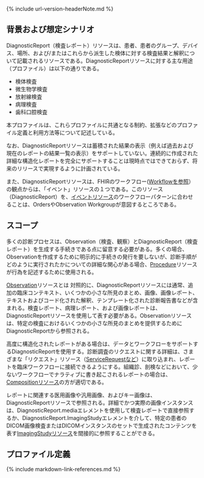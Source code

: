 {% include url-version-headerNote.md %}


## 背景および想定シナリオ

DiagnosticReport（検査レポート）リソースは、患者、患者のグループ、デバイス、場所、および/またはこれらから派生した検体に対する検査結果と解釈について記載されるリソースである。DiagnosticReportリソースに対する主な用途（プロファイル）は以下の通りである。

- 検体検査
- 微生物学検査
- 放射線検査
- 病理検査
- 歯科口腔検査

本プロファイルは、これらプロファイルに共通となる制約、拡張などのプロファイル定義と利用方法等について記述している。

なお、DiagnosticReportリソースは蓄積された結果の表示（例えば過去および現在のレポートの結果一覧の表示）をサポートしていない。連続的に作成された詳細な構造化レポートを完全にサポートすることは現時点ではできておらず、将来のリリースで実現するように計画されている。

また、DiagnosticReportリソースは、FHIRのワークフロー([Workflowを参照](https://www.hl7.org/fhir/R4/workflow.html)）の観点からは、「イベント」リソースの１つである。このリソース（DiagnosticReport）を、[イベントリソース](https://www.hl7.org/fhir/R4/workflow.html#event)のワークフローパターンに合わせることは、OrdersやObservation Workgroupが意図するところである。

## スコープ
多くの診断プロセスは、Observation（検査、観察）とDiagnosticReport（検査レポート）を生成する手続きである点に留意する必要がある。多くの場合、Observationを作成するために明示的に手続きの発行を要しないが、診断手順がどのように実行されたかについての詳細な関心がある場合、[Procedure](https://www.hl7.org/fhir/R4/procedure.html)リソースが行為を記述するために使用される。

[Observation](https://www.hl7.org/fhir/R4/observation.html)リソースとは 対照的に、DiagnosticReportリソースには通常、追加の臨床コンテキスト、いくつかの小さな所見のまとめ、画像、画像レポート、テキストおよびコード化された解釈、テンプレート化された診断報告書などが含まれる。検査レポート、病理レポート、および画像レポートは、DiagnosticReportリソースを使用して表す必要がある。Observationリソースは、特定の検査におけるいくつかの小さな所見のまとめを提供するためにDiagnosticReportから参照される。

高度に構造化されたレポートがある場合は、データとワークフローをサポートするDiagnosticReportを使用する。診断調査のリクエストに関する詳細は、さまざまな「リクエスト」リソース（[ServiceRequestなど](https://www.hl7.org/fhir/R4/servicerequest.html)）に取り込まれ、レポートを臨床ワークフローに接続できるようにする。組織診、剖検などにおいて、少ないワークフローでナラティブに書き起こされるレポートの場合は、[Compositionリソース](https://www.hl7.org/fhir/R4/composition.html)の方が適切である。

レポートに関連する医用画像や汎用画像、およびキー画像は、DiagnosticReportリソースで参照される。詳細でかつ実際の画像インスタンスは、DiagnosticReport.mediaエレメントを使用して検査レポートで直接参照するか、DiagnosticReport.ImagingStudyエレメントを介して、特定の患者のDICOM画像検査またはDICOMインスタンスのセットで生成されたコンテンツを表す[ImagingStudyリソース](https://www.hl7.org/fhir/R4/imagingstudy.html)を間接的に参照することができる。

## プロファイル定義

{% include markdown-link-references.md %}
